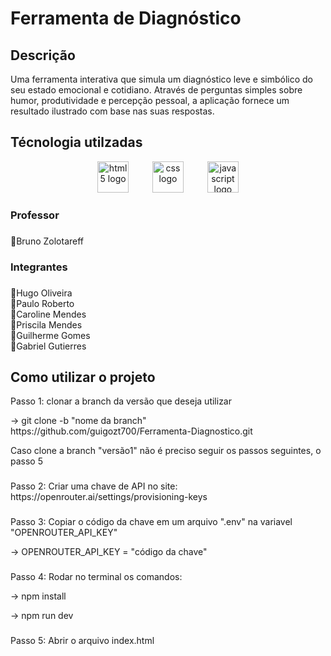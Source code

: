 <h1 align="left">Ferramenta de Diagnóstico</h1>

###

<h2>Descrição</h2>
<p>Uma ferramenta interativa que simula um diagnóstico leve e simbólico do seu estado emocional e cotidiano. Através de perguntas simples sobre humor, produtividade e percepção pessoal, a aplicação fornece um resultado ilustrado com base nas suas respostas.
</p>

<h2>Técnologia utilzadas</h2>

<div align="center">
  <img src="https://cdn.jsdelivr.net/gh/devicons/devicon/icons/html5/html5-plain-wordmark.svg" height="50" alt="html5 logo"  />
  <img width="30" />
  <img src="https://cdn.jsdelivr.net/gh/devicons/devicon/icons/css3/css3-plain-wordmark.svg" height="50" alt="css logo"  />
  <img width="30" />
  <img src="https://cdn.jsdelivr.net/gh/devicons/devicon/icons/javascript/javascript-original.svg" height="50" alt="javascript logo"  />
</div>

###

###

<h3 align="left">Professor</h3>

###

<p align="left">👤Bruno Zolotareff</p>

###

<h3 align="left">Integrantes</h3>

###

<p align="left">👤Hugo Oliveira<br>👤Paulo Roberto<br>👤Caroline Mendes<br>👤Priscila Mendes<br>👤Guilherme Gomes<br>👤Gabriel Gutierres</p>

###

<h2>Como utilizar o projeto</h2>
<p>Passo 1: clonar a branch da versão que deseja utilizar</p>
<p>-> git clone -b "nome da branch" https://github.com/guigozt700/Ferramenta-Diagnostico.git</p>
<p>Caso clone a branch "versão1" não é preciso seguir os passos seguintes, o passo 5 </p> 

###

<p>Passo 2: Criar uma chave de API no site: https://openrouter.ai/settings/provisioning-keys</p>

###

<p>Passo 3: Copiar o código da chave em um arquivo ".env" na variavel "OPENROUTER_API_KEY"</p>
<p> -> OPENROUTER_API_KEY = "código da chave"</p>

###

<p>Passo 4: Rodar no terminal os comandos:</p>
<p>-> npm install</p>
<p>-> npm run dev

###

<p>Passo 5: Abrir o arquivo index.html
